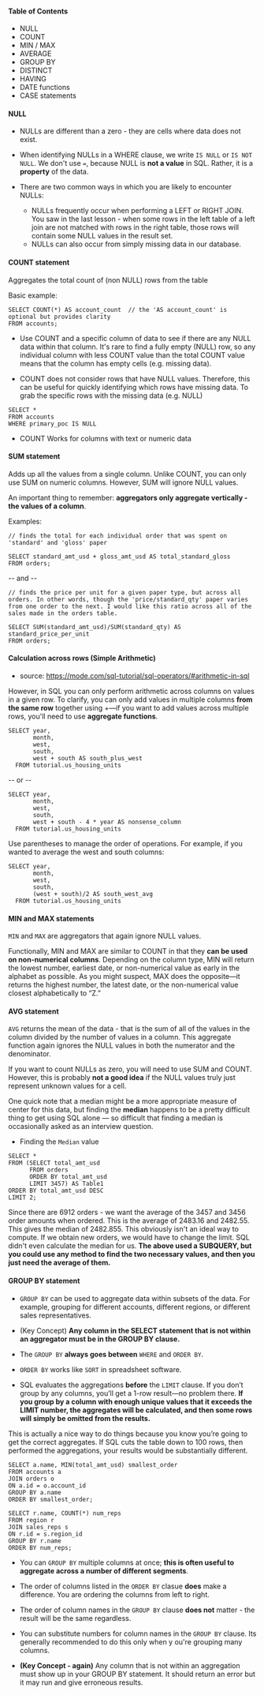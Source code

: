 #### Table of Contents
  + NULL
  + COUNT
  + MIN / MAX
  + AVERAGE
  + GROUP BY
  + DISTINCT
  + HAVING
  + DATE functions
  + CASE statements

#### NULL
+ NULLs are different than a zero - they are cells where data does not exist.

+ When identifying NULLs in a WHERE clause, we write `IS NULL` or `IS NOT NULL`. We don't use `=`, because NULL is __not a value__ in SQL. Rather, it is a __property__ of the data.

+ There are two common ways in which you are likely to encounter NULLs:
  + NULLs frequently occur when performing a LEFT or RIGHT JOIN. You saw in the last lesson - when some rows in the left table of a left join are not matched with rows in the right table, those rows will contain some NULL values in the result set.
  + NULLs can also occur from simply missing data in our database.

#### COUNT statement
Aggregates the total count of (non NULL) rows from the table

Basic example:
```
SELECT COUNT(*) AS account_count  // the 'AS account_count' is optional but provides clarity
FROM accounts;
```

+ Use COUNT and a specific column of data to see if there are any NULL data within that column. It's rare to find a fully empty (NULL) row, so any individual column with less COUNT value than the total COUNT value means that the column has empty cells (e.g. missing data).

+ COUNT does not consider rows that have NULL values. Therefore, this can be useful for quickly identifying which rows have missing data. To grab the specific rows with the missing data (e.g. NULL)
```
SELECT *
FROM accounts
WHERE primary_poc IS NULL
```
+ COUNT Works for columns with text or numeric data

#### SUM statement
Adds up all the values from a single column. Unlike COUNT, you can only use SUM on numeric columns. However, SUM will ignore NULL values.

An important thing to remember: __aggregators only aggregate vertically - the values of a column__.

Examples:
```
// finds the total for each individual order that was spent on 'standard' and 'gloss' paper

SELECT standard_amt_usd + gloss_amt_usd AS total_standard_gloss
FROM orders;
```
-- and --
```
// finds the price per unit for a given paper type, but across all orders. In other words, though the 'price/standard_qty' paper varies from one order to the next. I would like this ratio across all of the sales made in the orders table.

SELECT SUM(standard_amt_usd)/SUM(standard_qty) AS standard_price_per_unit
FROM orders;
```

#### Calculation across rows (Simple Arithmetic)
  + source: https://mode.com/sql-tutorial/sql-operators/#arithmetic-in-sql

However, in SQL you can only perform arithmetic across columns on values in a given row. To clarify, you can only add values in multiple columns __from the same row__ together using +—if you want to add values across multiple rows, you'll need to use __aggregate functions__.

```
SELECT year,
       month,
       west,
       south,
       west + south AS south_plus_west
  FROM tutorial.us_housing_units
  ```

  -- or --
```
SELECT year,
       month,
       west,
       south,
       west + south - 4 * year AS nonsense_column
  FROM tutorial.us_housing_units
```
Use parentheses to manage the order of operations. For example, if you wanted to average the west and south columns:
```
SELECT year,
       month,
       west,
       south,
       (west + south)/2 AS south_west_avg
  FROM tutorial.us_housing_units
  ```

#### MIN and MAX statements
`MIN` and `MAX` are aggregators that again ignore NULL values.

Functionally, MIN and MAX are similar to COUNT in that they __can be used on non-numerical columns__. Depending on the column type, MIN will return the lowest number, earliest date, or non-numerical value as early in the alphabet as possible. As you might suspect, MAX does the opposite—it returns the highest number, the latest date, or the non-numerical value closest alphabetically to “Z.”

#### AVG statement
`AVG` returns the mean of the data - that is the sum of all of the values in the column divided by the number of values in a column. This aggregate function again ignores the NULL values in both the numerator and the denominator.

If you want to count NULLs as zero, you will need to use SUM and COUNT. However, this is probably __not a good idea__ if the NULL values truly just represent unknown values for a cell.

One quick note that a median might be a more appropriate measure of center for this data, but finding the __median__ happens to be a pretty difficult thing to get using SQL alone — so difficult that finding a median is occasionally asked as an interview question.

+ Finding the `Median` value
```
SELECT *
FROM (SELECT total_amt_usd
      FROM orders
      ORDER BY total_amt_usd
      LIMIT 3457) AS Table1
ORDER BY total_amt_usd DESC
LIMIT 2;
```
Since there are 6912 orders - we want the average of the 3457 and 3456 order amounts when ordered. This is the average of 2483.16 and 2482.55. This gives the median of 2482.855. This obviously isn't an ideal way to compute. If we obtain new orders, we would have to change the limit. SQL didn't even calculate the median for us. __The above used a SUBQUERY, but you could use any method to find the two necessary values, and then you just need the average of them.__

#### GROUP BY statement
+ `GROUP BY` can be used to aggregate data within subsets of the data. For example, grouping for different accounts, different regions, or different sales representatives.

+ (Key Concept) __Any column in the SELECT statement that is not within an aggregator must be in the GROUP BY clause.__

+ The `GROUP BY` __always goes between__ `WHERE` and `ORDER BY`.

+ `ORDER BY` works like `SORT` in spreadsheet software.

+ SQL evaluates the aggregations __before__ the `LIMIT` clause. If you don’t group by any columns, you’ll get a 1-row result—no problem there. __If you group by a column with enough unique values that it exceeds the LIMIT number, the aggregates will be calculated, and then some rows will simply be omitted from the results.__

This is actually a nice way to do things because you know you’re going to get the correct aggregates. If SQL cuts the table down to 100 rows, then performed the aggregations, your results would be substantially different.

```
SELECT a.name, MIN(total_amt_usd) smallest_order
FROM accounts a
JOIN orders o
ON a.id = o.account_id
GROUP BY a.name
ORDER BY smallest_order;
```

```
SELECT r.name, COUNT(*) num_reps
FROM region r
JOIN sales_reps s
ON r.id = s.region_id
GROUP BY r.name
ORDER BY num_reps;
```

+ You can `GROUP BY` multiple columns at once; __this is often useful to aggregate across a number of different segments__.

+ The order of columns listed in the `ORDER BY` clasue __does__ make a difference. You are ordering the columns from left to right.

+ The order of column names in the `GROUP BY` clause __does not__ matter - the result will be the same regardless.

+ You can substitute numbers for column names in the `GROUP BY` clause. Its generally recommended to do this only when y ou're grouping many columns.

+ __(Key Concept - again)__ Any column that is not within an aggregation must show up in your GROUP BY statement. It should return an error but it may run and give erroneous results.

